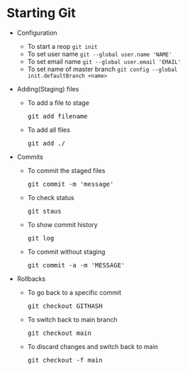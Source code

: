 # Starting Git

- Configuration
  - To start a reop `git init`
  - To set user name `git --global user.name 'NAME'`
  - To set email name `git --global user.email 'EMAIL'`
  - To set name of master branch `git config --global init.defaultBranch <name>`

- Adding(Staging) files
  - To add a file to stage
    <pre>git add filename</pre>
  - To add all files
    <pre>git add ./</pre>

- Commits
  - To commit the staged files
    <pre>git commit -m 'message'</pre>
  - To check status
    <pre>git staus</pre>
  - To show commit history
    <pre>git log</pre>
  - To commit without staging
    <pre>git commit -a -m 'MESSAGE'</pre>

- Rollbacks
  - To go back to a specific commit
    <pre>git checkout GITHASH</pre>
  - To switch back to main branch
    <pre>git checkout main</pre>
  - To discard changes and switch back to main
    <pre>git checkout -f main</pre>
